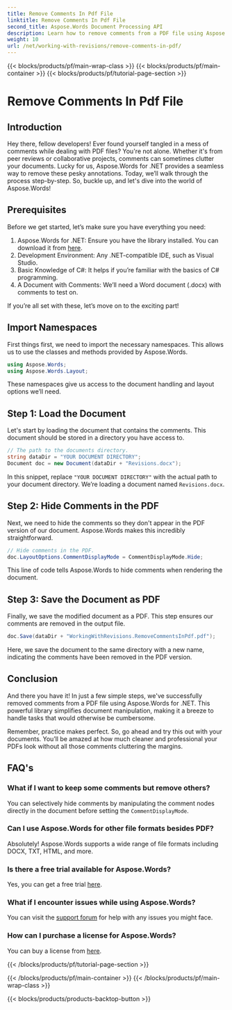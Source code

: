 ```yaml
---
title: Remove Comments In Pdf File
linktitle: Remove Comments In Pdf File
second_title: Aspose.Words Document Processing API
description: Learn how to remove comments from a PDF file using Aspose.Words for .NET with our step-by-step guide.
weight: 10
url: /net/working-with-revisions/remove-comments-in-pdf/
---
```


{{< blocks/products/pf/main-wrap-class >}}
{{< blocks/products/pf/main-container >}}
{{< blocks/products/pf/tutorial-page-section >}}

# Remove Comments In Pdf File

## Introduction

Hey there, fellow developers! Ever found yourself tangled in a mess of comments while dealing with PDF files? You're not alone. Whether it's from peer reviews or collaborative projects, comments can sometimes clutter your documents. Lucky for us, Aspose.Words for .NET provides a seamless way to remove these pesky annotations. Today, we’ll walk through the process step-by-step. So, buckle up, and let's dive into the world of Aspose.Words!

## Prerequisites

Before we get started, let’s make sure you have everything you need:

1. Aspose.Words for .NET: Ensure you have the library installed. You can download it from [here](https://releases.aspose.com/words/net/).
2. Development Environment: Any .NET-compatible IDE, such as Visual Studio.
3. Basic Knowledge of C#: It helps if you’re familiar with the basics of C# programming.
4. A Document with Comments: We’ll need a Word document (.docx) with comments to test on.

If you’re all set with these, let’s move on to the exciting part!

## Import Namespaces

First things first, we need to import the necessary namespaces. This allows us to use the classes and methods provided by Aspose.Words.

```csharp
using Aspose.Words;
using Aspose.Words.Layout;
```

These namespaces give us access to the document handling and layout options we’ll need.

## Step 1: Load the Document

Let's start by loading the document that contains the comments. This document should be stored in a directory you have access to.


```csharp
// The path to the documents directory.
string dataDir = "YOUR DOCUMENT DIRECTORY";
Document doc = new Document(dataDir + "Revisions.docx");
```

In this snippet, replace `"YOUR DOCUMENT DIRECTORY"` with the actual path to your document directory. We’re loading a document named `Revisions.docx`.

## Step 2: Hide Comments in the PDF

Next, we need to hide the comments so they don't appear in the PDF version of our document. Aspose.Words makes this incredibly straightforward.

```csharp
// Hide comments in the PDF.
doc.LayoutOptions.CommentDisplayMode = CommentDisplayMode.Hide;
```

This line of code tells Aspose.Words to hide comments when rendering the document.

## Step 3: Save the Document as PDF

Finally, we save the modified document as a PDF. This step ensures our comments are removed in the output file.


```csharp
doc.Save(dataDir + "WorkingWithRevisions.RemoveCommentsInPdf.pdf");
```

Here, we save the document to the same directory with a new name, indicating the comments have been removed in the PDF version.

## Conclusion

And there you have it! In just a few simple steps, we've successfully removed comments from a PDF file using Aspose.Words for .NET. This powerful library simplifies document manipulation, making it a breeze to handle tasks that would otherwise be cumbersome.

Remember, practice makes perfect. So, go ahead and try this out with your documents. You’ll be amazed at how much cleaner and professional your PDFs look without all those comments cluttering the margins.

## FAQ's

### What if I want to keep some comments but remove others?
You can selectively hide comments by manipulating the comment nodes directly in the document before setting the `CommentDisplayMode`.

### Can I use Aspose.Words for other file formats besides PDF?
Absolutely! Aspose.Words supports a wide range of file formats including DOCX, TXT, HTML, and more.

### Is there a free trial available for Aspose.Words?
Yes, you can get a free trial [here](https://releases.aspose.com/).

### What if I encounter issues while using Aspose.Words?
You can visit the [support forum](https://forum.aspose.com/c/words/8) for help with any issues you might face.

### How can I purchase a license for Aspose.Words?
You can buy a license from [here](https://purchase.aspose.com/buy).

{{< /blocks/products/pf/tutorial-page-section >}}

{{< /blocks/products/pf/main-container >}}
{{< /blocks/products/pf/main-wrap-class >}}

{{< blocks/products/products-backtop-button >}}
